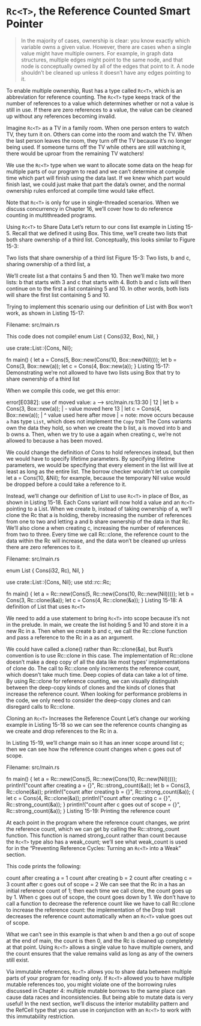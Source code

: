 # `Rc<T>`, the Reference Counted Smart Pointer

> In the majority of cases, ownership is clear: you know exactly which variable owns a given value. However, there are cases when a single value might have multiple owners. For example, in graph data structures, multiple edges might point to the same node, and that node is conceptually owned by all of the edges that point to it. A node shouldn’t be cleaned up unless it doesn’t have any edges pointing to it.

To enable multiple ownership, Rust has a type called ``Rc<T>``, which is an abbreviation for reference counting. The `Rc<T>` type keeps track of the number of references to a value which determines whether or not a value is still in use. If there are zero references to a value, the value can be cleaned up without any references becoming invalid.

Imagine `Rc<T>` as a TV in a family room. When one person enters to watch TV, they turn it on. Others can come into the room and watch the TV. When the last person leaves the room, they turn off the TV because it’s no longer being used. If someone turns off the TV while others are still watching it, there would be uproar from the remaining TV watchers!

We use the `Rc<T>` type when we want to allocate some data on the heap for multiple parts of our program to read and we can’t determine at compile time which part will finish using the data last. If we knew which part would finish last, we could just make that part the data’s owner, and the normal ownership rules enforced at compile time would take effect.

Note that `Rc<T>` is only for use in single-threaded scenarios. When we discuss concurrency in Chapter 16, we’ll cover how to do reference counting in multithreaded programs.

Using `Rc<T>` to Share Data
Let’s return to our cons list example in Listing 15-5. Recall that we defined it using Box<T>. This time, we’ll create two lists that both share ownership of a third list. Conceptually, this looks similar to Figure 15-3:

Two lists that share ownership of a third list
Figure 15-3: Two lists, b and c, sharing ownership of a third list, a

We’ll create list a that contains 5 and then 10. Then we’ll make two more lists: b that starts with 3 and c that starts with 4. Both b and c lists will then continue on to the first a list containing 5 and 10. In other words, both lists will share the first list containing 5 and 10.

Trying to implement this scenario using our definition of List with Box<T> won’t work, as shown in Listing 15-17:

Filename: src/main.rs

This code does not compile!
enum List {
    Cons(i32, Box<List>),
    Nil,
}

use crate::List::{Cons, Nil};

fn main() {
    let a = Cons(5,
        Box::new(Cons(10,
            Box::new(Nil))));
    let b = Cons(3, Box::new(a));
    let c = Cons(4, Box::new(a));
}
Listing 15-17: Demonstrating we’re not allowed to have two lists using Box<T> that try to share ownership of a third list

When we compile this code, we get this error:


error[E0382]: use of moved value: `a`
  --> src/main.rs:13:30
   |
12 |     let b = Cons(3, Box::new(a));
   |                              - value moved here
13 |     let c = Cons(4, Box::new(a));
   |                              ^ value used here after move
   |
   = note: move occurs because `a` has type `List`, which does not implement
   the `Copy` trait
The Cons variants own the data they hold, so when we create the b list, a is moved into b and b owns a. Then, when we try to use a again when creating c, we’re not allowed to because a has been moved.

We could change the definition of Cons to hold references instead, but then we would have to specify lifetime parameters. By specifying lifetime parameters, we would be specifying that every element in the list will live at least as long as the entire list. The borrow checker wouldn’t let us compile let a = Cons(10, &Nil); for example, because the temporary Nil value would be dropped before a could take a reference to it.

Instead, we’ll change our definition of List to use `Rc<T>` in place of Box<T>, as shown in Listing 15-18. Each Cons variant will now hold a value and an `Rc<T>` pointing to a List. When we create b, instead of taking ownership of a, we’ll clone the Rc<List> that a is holding, thereby increasing the number of references from one to two and letting a and b share ownership of the data in that Rc<List>. We’ll also clone a when creating c, increasing the number of references from two to three. Every time we call Rc::clone, the reference count to the data within the Rc<List> will increase, and the data won’t be cleaned up unless there are zero references to it.

Filename: src/main.rs


enum List {
    Cons(i32, Rc<List>),
    Nil,
}

use crate::List::{Cons, Nil};
use std::rc::Rc;

fn main() {
    let a = Rc::new(Cons(5, Rc::new(Cons(10, Rc::new(Nil)))));
    let b = Cons(3, Rc::clone(&a));
    let c = Cons(4, Rc::clone(&a));
}
Listing 15-18: A definition of List that uses `Rc<T>`

We need to add a use statement to bring `Rc<T>` into scope because it’s not in the prelude. In main, we create the list holding 5 and 10 and store it in a new Rc<List> in a. Then when we create b and c, we call the Rc::clone function and pass a reference to the Rc<List> in a as an argument.

We could have called a.clone() rather than Rc::clone(&a), but Rust’s convention is to use Rc::clone in this case. The implementation of Rc::clone doesn’t make a deep copy of all the data like most types’ implementations of clone do. The call to Rc::clone only increments the reference count, which doesn’t take much time. Deep copies of data can take a lot of time. By using Rc::clone for reference counting, we can visually distinguish between the deep-copy kinds of clones and the kinds of clones that increase the reference count. When looking for performance problems in the code, we only need to consider the deep-copy clones and can disregard calls to Rc::clone.

Cloning an `Rc<T>` Increases the Reference Count
Let’s change our working example in Listing 15-18 so we can see the reference counts changing as we create and drop references to the Rc<List> in a.

In Listing 15-19, we’ll change main so it has an inner scope around list c; then we can see how the reference count changes when c goes out of scope.

Filename: src/main.rs


fn main() {
    let a = Rc::new(Cons(5, Rc::new(Cons(10, Rc::new(Nil)))));
    println!("count after creating a = {}", Rc::strong_count(&a));
    let b = Cons(3, Rc::clone(&a));
    println!("count after creating b = {}", Rc::strong_count(&a));
    {
        let c = Cons(4, Rc::clone(&a));
        println!("count after creating c = {}", Rc::strong_count(&a));
    }
    println!("count after c goes out of scope = {}", Rc::strong_count(&a));
}
Listing 15-19: Printing the reference count

At each point in the program where the reference count changes, we print the reference count, which we can get by calling the Rc::strong_count function. This function is named strong_count rather than count because the `Rc<T>` type also has a weak_count; we’ll see what weak_count is used for in the “Preventing Reference Cycles: Turning an `Rc<T>` into a Weak<T>” section.

This code prints the following:


count after creating a = 1
count after creating b = 2
count after creating c = 3
count after c goes out of scope = 2
We can see that the Rc<List> in a has an initial reference count of 1; then each time we call clone, the count goes up by 1. When c goes out of scope, the count goes down by 1. We don’t have to call a function to decrease the reference count like we have to call Rc::clone to increase the reference count: the implementation of the Drop trait decreases the reference count automatically when an `Rc<T>` value goes out of scope.

What we can’t see in this example is that when b and then a go out of scope at the end of main, the count is then 0, and the Rc<List> is cleaned up completely at that point. Using `Rc<T>` allows a single value to have multiple owners, and the count ensures that the value remains valid as long as any of the owners still exist.

Via immutable references, `Rc<T>` allows you to share data between multiple parts of your program for reading only. If `Rc<T>` allowed you to have multiple mutable references too, you might violate one of the borrowing rules discussed in Chapter 4: multiple mutable borrows to the same place can cause data races and inconsistencies. But being able to mutate data is very useful! In the next section, we’ll discuss the interior mutability pattern and the RefCell<T> type that you can use in conjunction with an `Rc<T>` to work with this immutability restriction.